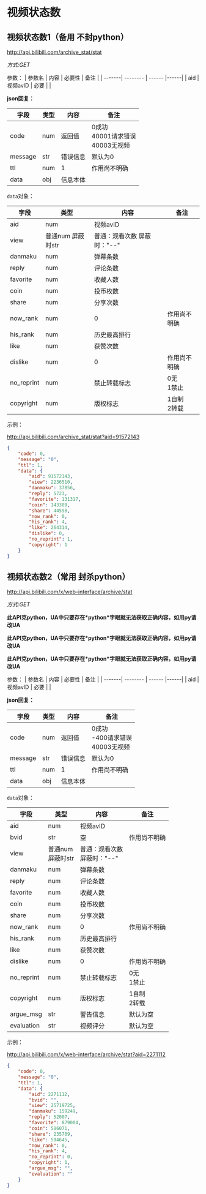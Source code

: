 # 视频状态数

## 视频状态数1（备用  不封python）
http://api.bilibili.com/archive_stat/stat

*方式:GET*

参数：
| 参数名 | 内容     | 必要性 | 备注 |
| -------| -------- | ------ |------|
| aid    | 视频avID | 必要   |      |

**json回复：**

| 字段    | 类型 | 内容     | 备注                                      |
| ------- | ---- | -------- | ----------------------------------------- |
| code    | num  | 返回值   | 0成功<br />40001请求错误<br />40003无视频 |
| message | str  | 错误信息 | 默认为0                                   |
| ttl     | num  | 1        | 作用尚不明确                              |
| data    | obj  | 信息本体 |                                           |

`data`对象：

| 字段       | 类型              | 内容                        | 备注             |
| ---------- | ----------------- | --------------------------- | ---------------- |
| aid        | num               | 视频avID                    |                  |
| view       | 普通num 屏蔽时str | 普通：观看次数 屏蔽时："--" |                  |
| danmaku    | num               | 弹幕条数                    |                  |
| reply      | num               | 评论条数                    |                  |
| favorite   | num               | 收藏人数                    |                  |
| coin       | num               | 投币枚数                    |                  |
| share      | num               | 分享次数                    |                  |
| now_rank   | num               | 0                           | 作用尚不明确     |
| his_rank   | num               | 历史最高排行                |                  |
| like       | num               | 获赞次数                    |                  |
| dislike    | num               | 0                           | 作用尚不明确     |
| no_reprint | num               | 禁止转载标志                | 0无<br />1禁止   |
| copyright  | num               | 版权标志                    | 1自制<br />2转载 |

示例：

http://api.bilibili.com/archive_stat/stat?aid=91572143
```json
{
	"code": 0,
	"message": "0",
	"ttl": 1,
	"data": {
		"aid": 91572143,
		"view": 2236510,
		"danmaku": 37856,
		"reply": 5723,
		"favorite": 131317,
		"coin": 143389,
		"share": 44598,
		"now_rank": 0,
		"his_rank": 4,
		"like": 264314,
		"dislike": 0,
		"no_reprint": 1,
		"copyright": 1
	}
}
```

## 视频状态数2（常用 封杀python）
http://api.bilibili.com/x/web-interface/archive/stat

*方式:GET*

**此API克python，UA中只要存在\*python\*字眼就无法获取正确内容，如用py请改UA**

**此API克python，UA中只要存在\*python\*字眼就无法获取正确内容，如用py请改UA**

**此API克python，UA中只要存在\*python\*字眼就无法获取正确内容，如用py请改UA**

参数：
| 参数名 | 内容     | 必要性 | 备注 |
| -------| -------- | ------ |------|
| aid    | 视频avID | 必要   |      |

**json回复：**

| 字段    | 类型 | 内容     | 备注                                      |
| ------- | ---- | -------- | ----------------------------------------- |
| code    | num  | 返回值   | 0成功 <br />-400请求错误<br />40003无视频 |
| message | str  | 错误信息 | 默认为0                                   |
| ttl     | num  | 1        | 作用尚不明确                              |
| data    | obj  | 信息本体 |                                           |

`data`对象：

| 字段       | 类型                   | 内容                             | 备注             |
| ---------- | ---------------------- | -------------------------------- | ---------------- |
| aid        | num                    | 视频avID                         |                  |
| bvid       | str                    | 空                               | 作用尚不明确     |
| view       | 普通num<br />屏蔽时str | 普通：观看次数<br />屏蔽时："--" |                  |
| danmaku    | num                    | 弹幕条数                         |                  |
| reply      | num                    | 评论条数                         |                  |
| favorite   | num                    | 收藏人数                         |                  |
| coin       | num                    | 投币枚数                         |                  |
| share      | num                    | 分享次数                         |                  |
| now_rank   | num                    | 0                                | 作用尚不明确     |
| his_rank   | num                    | 历史最高排行                     |                  |
| like       | num                    | 获赞次数                         |                  |
| dislike    | num                    | 0                                | 作用尚不明确     |
| no_reprint | num                    | 禁止转载标志                     | 0无<br />1禁止   |
| copyright  | num                    | 版权标志                         | 1自制<br />2转载 |
| argue_msg  | str                    | 警告信息                         | 默认为空         |
| evaluation | str                    | 视频评分                         | 默认为空         |

示例：

http://api.bilibili.com/x/web-interface/archive/stat?aid=2271112
```json
{
	"code": 0,
	"message": "0",
	"ttl": 1,
	"data": {
		"aid": 2271112,
		"bvid": "",
		"view": 25719725,
		"danmaku": 159249,
		"reply": 52007,
		"favorite": 879004,
		"coin": 586071,
		"share": 235709,
		"like": 594645,
		"now_rank": 0,
		"his_rank": 4,
		"no_reprint": 0,
		"copyright": 1,
		"argue_msg": "",
		"evaluation": ""
	}
}
```



